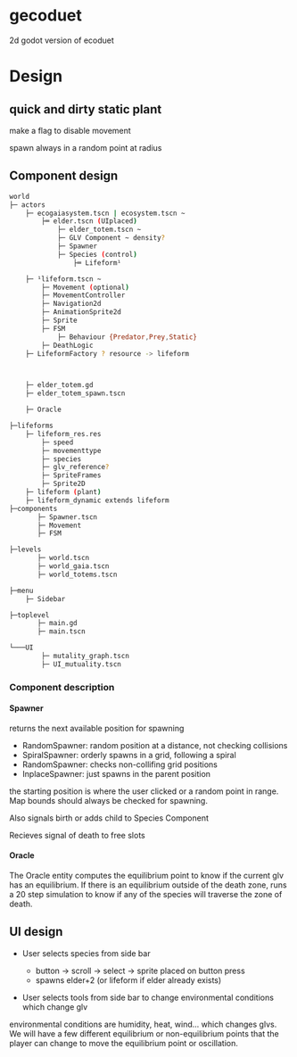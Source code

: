 # gecoduet

2d godot version of ecoduet

# Design

## quick and dirty static plant

make a flag to disable movement

spawn always in a random point at radius

## Component design

```bash
world
├─ actors
    ├─ ecogaiasystem.tscn | ecosystem.tscn ~
        ├═ elder.tscn (UIplaced)
            ├─ elder_totem.tscn ~
            ├─ GLV Component ~ density?
            ├─ Spawner
            ├─ Species (control)
                ├═ Lifeform¹

    ├─ ¹lifeform.tscn ~
        ├─ Movement (optional)
        ├─ MovementController
        ├─ Navigation2d
        ├─ AnimationSprite2d
        ├─ Sprite
        ├─ FSM
            ├─ Behaviour {Predator,Prey,Static}
        ├─ DeathLogic
    ├─ LifeformFactory ? resource -> lifeform



    ├─ elder_totem.gd
    ├─ elder_totem_spawn.tscn

    ├─ Oracle

├─lifeforms
    ├─ lifeform_res.res
        ├─ speed
        ├─ movementtype
        ├─ species
        ├─ glv_reference?
        ├─ SpriteFrames
        ├─ Sprite2D
    ├─ lifeform (plant)
    ├─ lifeform_dynamic extends lifeform
├─components
       ├─ Spawner.tscn
       ├─ Movement
       ├─ FSM

├─levels
       ├─ world.tscn
       ├─ world_gaia.tscn
       ├─ world_totems.tscn

├─menu
    ├─ Sidebar

├─toplevel
       ├─ main.gd
       ├─ main.tscn

└───UI
        ├─ mutality_graph.tscn
        ├─ UI_mutuality.tscn
```

### Component description

#### Spawner

returns the next available position for spawning

* RandomSpawner: random position at a distance, not checking collisions
* SpiralSpawner: orderly spawns in a grid, following a spiral
* RandomSpawner: checks non-collifing grid positions
* InplaceSpawner: just spawns in the parent position

the starting position is where the user clicked or a random point in range.
Map bounds should always be checked for spawning.

Also signals birth or adds child to Species Component

Recieves signal of death to free slots

#### Oracle

The Oracle entity computes the equilibrium point to know if the current glv has an equilibrium.
If there is an equilibrium outside of the death zone, runs a 20 step simulation to know if any
of the species will traverse the zone of death.

## UI design

- User selects species from side bar 
    - button -> scroll -> select -> sprite placed on button press
    - spawns elder+2 (or lifeform if elder already exists)

- User selects tools from side bar to change environmental conditions which change glv

environmental conditions are humidity, heat, wind... which changes glvs.
We will have a few different equilibrium or non-equilibrium points
that the player can change to move the equilibrium point or oscillation.
